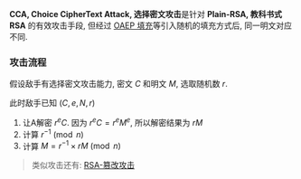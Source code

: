 **CCA, Choice CipherText Attack, 选择密文攻击**是针对 **Plain-RSA, 教科书式 RSA** 的有效攻击手段, 但经过 [OAEP 填充](../OAEP-填充.md)等引入随机的填充方式后, 同一明文对应不同.

### 攻击流程

假设敌手有选择密文攻击能力, 密文 $C$ 和明文 $M$, 选取随机数 $r$. 

此时敌手已知 $(C, e, N, r)$

1. 让A解密 $r^eC$. 因为 $r^eC=r^eM^e$, 所以解密结果为 $rM$
2. 计算 $r^{-1}\pmod{n}$
3. 计算 $M=r^{-1}\times rM\pmod{n}$

> 类似攻击还有: [RSA-篡改攻击](RSA-篡改攻击.md)